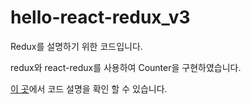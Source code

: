 # hello-react-redux_v3

Redux를 설명하기 위한 코드입니다.

redux와 react-redux를 사용하여 Counter을 구현하였습니다.

[이 곳](http://beomy.tistory.com/35#example_v3)에서 코드 설명을 확인 할 수 있습니다.